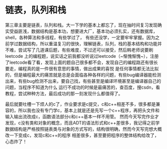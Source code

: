 # 链表，队列和栈

第三章主要是链表，队列和栈。大一下学的基本上都忘了，现在抽时间复习发现确实受益匪浅，数据结构是基本功，想要进大厂，基本功必须扎实，还有数据库，shell，各种算法和多线程，有些学过了，
有些还没学，一定要牢牢掌握。因为之前学过数据结构，所以重温复习的很快，理解链表，队列，栈的基本结构和功能并不难，尝试写了几道课后题，有些难度，不过还可以接受，然后韩老师说要刷leetcode
上的编程题，说实话之前我都没听说过leetcode（~惭愧惭愧~），注册了leetcode看了看，发现上面的题自己很多都不会，发现自己的编程路还有很长要走，编程真的是一件很有意思的事情，做出成果的喜悦
是任何事情都无法比拟的，但是编程最大的痛苦就是总是会面临各种各样的问题，有些bug编译器能检测出来，有些bug检测不出来，要自己找，有些甚至是编译环境甚至是编译器自己的问题，当程序不知道为什么
运行不成功的时候是最痛苦的，查百度，搜csdn，看教程，尝试种种方法，最后成功的那一刻发现什么都值得了。  
  
最后就要吐槽一下烦人的c了，作业要求是c提交，c和c++相差不多，很多都是兼容的，所以我也没有专门学c，基本上就是还是先写一个c++程序，再把头文件和输入输出流改成c，函数语法部分c和c++基本一样不用管。
然而今天写完作业才发现，c没有类和对象的概念，而且ADT的语法形式和c++差很多，我记得之前学数据结构是严格按照链表类与对象的方式写的，结构很明确，然而今天写完想大概改一下变成c，发现c和c++的程序
相差很多，甚至要把程序的整体结构给改了，心态炸了！

